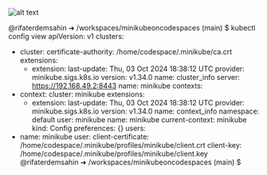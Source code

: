 ![alt text](/Resources/minikube.mdimg)

@rifaterdemsahin ➜ /workspaces/minikubeoncodespaces (main) $ kubectl config view
apiVersion: v1
clusters:
- cluster:
    certificate-authority: /home/codespace/.minikube/ca.crt
    extensions:
    - extension:
        last-update: Thu, 03 Oct 2024 18:38:12 UTC
        provider: minikube.sigs.k8s.io
        version: v1.34.0
      name: cluster_info
    server: https://192.168.49.2:8443
  name: minikube
contexts:
- context:
    cluster: minikube
    extensions:
    - extension:
        last-update: Thu, 03 Oct 2024 18:38:12 UTC
        provider: minikube.sigs.k8s.io
        version: v1.34.0
      name: context_info
    namespace: default
    user: minikube
  name: minikube
current-context: minikube
kind: Config
preferences: {}
users:
- name: minikube
  user:
    client-certificate: /home/codespace/.minikube/profiles/minikube/client.crt
    client-key: /home/codespace/.minikube/profiles/minikube/client.key
@rifaterdemsahin ➜ /workspaces/minikubeoncodespaces (main) $ 